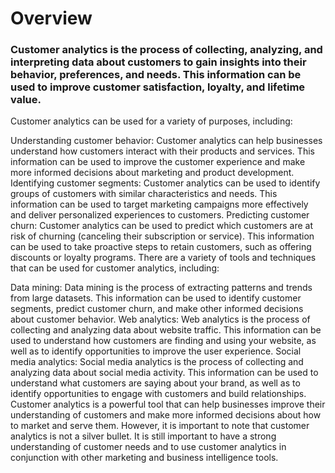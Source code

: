 # Overview
### Customer analytics is the process of collecting, analyzing, and interpreting data about customers to gain insights into their behavior, preferences, and needs. This information can be used to improve customer satisfaction, loyalty, and lifetime value.

Customer analytics can be used for a variety of purposes, including:

Understanding customer behavior: Customer analytics can help businesses understand how customers interact with their products and services. This information can be used to improve the customer experience and make more informed decisions about marketing and product development.
Identifying customer segments: Customer analytics can be used to identify groups of customers with similar characteristics and needs. This information can be used to target marketing campaigns more effectively and deliver personalized experiences to customers.
Predicting customer churn: Customer analytics can be used to predict which customers are at risk of churning (canceling their subscription or service). This information can be used to take proactive steps to retain customers, such as offering discounts or loyalty programs.
There are a variety of tools and techniques that can be used for customer analytics, including:

Data mining: Data mining is the process of extracting patterns and trends from large datasets. This information can be used to identify customer segments, predict customer churn, and make other informed decisions about customer behavior.
Web analytics: Web analytics is the process of collecting and analyzing data about website traffic. This information can be used to understand how customers are finding and using your website, as well as to identify opportunities to improve the user experience.
Social media analytics: Social media analytics is the process of collecting and analyzing data about social media activity. This information can be used to understand what customers are saying about your brand, as well as to identify opportunities to engage with customers and build relationships.
Customer analytics is a powerful tool that can help businesses improve their understanding of customers and make more informed decisions about how to market and serve them. However, it is important to note that customer analytics is not a silver bullet. It is still important to have a strong understanding of customer needs and to use customer analytics in conjunction with other marketing and business intelligence tools.
